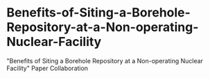 # Benefits-of-Siting-a-Borehole-Repository-at-a-Non-operating-Nuclear-Facility
"Benefits of Siting a Borehole Repository at a Non-operating Nuclear Facility" Paper Collaboration
